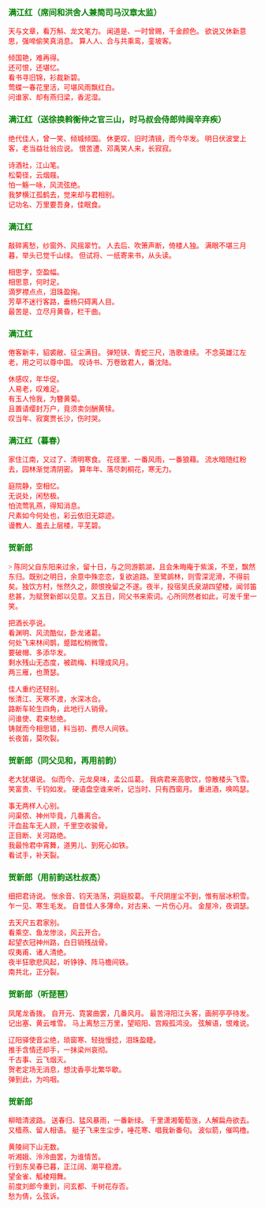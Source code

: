 <style type="text/css">
    .markdown-body{text-align: left;}
    h3{color:green}
    article{font-family:"楷体";color:red}
</style>

### 满江红（席间和洪舍人兼简司马汉章太监）
<article>
天与文章，看万斛、龙文笔力。  
闻道是、一时曾赐，千金颜色。  
欲说又休新意思，强啼偷笑真消息。  
算人人、合与共乘鸾，銮坡客。  

倾国艳，难再得。  
还可恨，还堪忆。  
看书寻旧锦，衫裁新碧。  
莺蝶一春花里活，可堪风雨飘红白。  
问谁家、却有燕归梁，香泥湿。  
</article>

### 满江红（送徐换斡衡仲之官三山，时马叔会侍郎帅闽辛弃疾）
<article>
绝代佳人，曾一笑、倾城倾国。  
休更叹、旧时清镜，而今华发。  
明日伏波堂上客，老当益壮翁应说。  
恨苦遭、邓禹笑人来，长寂寂。  

诗酒社，江山笔。  
松菊径，云烟屐。  
怕一觞一咏，风流弦绝。  
我梦横江孤鹤去，觉来却与君相别。  
记功名、万里要吾身，佳眠食。  
</article>

### 满江红
<article>
敲碎离愁，纱窗外、风摇翠竹。  
人去后、吹箫声断，倚楼人独。  
满眼不堪三月暮，举头已觉千山绿。  
但试将、一纸寄来书，从头读。  

相思字，空盈幅。  
相思意，何时足。  
滴罗襟点点，泪珠盈掬。  
芳草不迷行客路，垂杨只碍离人目。  
最苦是、立尽月黄昏，栏干曲。  
</article>

### 满江红
<article>
倦客新丰，貂裘敝、征尘满目。  
弹短铗、青蛇三尺，浩歌谁续。  
不念英雄江左老，用之可以尊中国。  
叹诗书、万卷致君人，番沈陆。  

休感叹，年华促。  
人易老，叹难足。  
有玉人怜我，为簪黄菊。  
且置请缨封万户，竟须卖剑酬黄犊。  
叹当年、寂寞贾长沙，伤时哭。  
</article>

### 满江红（暮春）
<article>
家住江南，又过了、清明寒食。  
花径里、一番风雨，一番狼藉。  
流水暗随红粉去，园林渐觉清阴密。  
算年年、落尽刺桐花，寒无力。  

庭院静，空相忆。  
无说处，闲愁极。  
怕流莺乳燕，得知消息。  
尺素如今何处也，彩云依旧无踪迹。  
谩教人、羞去上层楼，平芜碧。  
</article>

### 贺新郎
<article>
> 陈同父自东阳来过余，留十日，与之同游鹅湖，且会朱晦庵于紫溪，不至，飘然东归。既别之明日，余意中殊恋恋，复欲追路。至鹭鹚林，则雪深泥滑，不得前矣。独饮方村，怅然久之，颇恨挽留之不遂。夜半，投宿吴氏泉湖四望楼，闻邻笛悲甚，为赋贺新郎以见意。又五日，同父书来索词。心所同然者如此，可发千里一笑。
  
把酒长亭说。  
看渊明、风流酷似，卧龙诸葛。  
何处飞来林间鹊，蹙踏松梢微雪。  
要破帽、多添华发。  
剩水残山无态度，被疏梅、料理成风月。  
两三雁，也萧瑟。  

佳人重约还轻别。  
怅清江、天寒不渡，水深冰合。  
路断车轮生四角，此地行人销骨。  
问谁使、君来愁绝。  
铸就而今相思错，料当初、费尽人间铁。  
长夜笛，莫吹裂。  
</article>

### 贺新郎（同父见和，再用前韵）
<article>
老大犹堪说。  
似而今、元龙臭味，孟公瓜葛。  
我病君来高歌饮，惊散楼头飞雪。  
笑富贵、千钧如发。  
硬语盘空谁来听，记当时、只有西窗月。  
重进酒，唤鸣瑟。  

事无两样人心别。  
问渠侬、神州毕竟，几番离合。  
汗血盐车无人顾，千里空收骏骨。  
正目断、关河路绝。  
我最怜君中宵舞，道男儿、到死心如铁。  
看试手，补天裂。  
</article>

### 贺新郎（用前韵送杜叔高）
<article>
细把君诗说。  
怅余音、钧天浩荡，洞庭胶葛。  
千尺阴崖尘不到，惟有层冰积雪。  
乍一见、寒生毛发。  
自昔佳人多薄命，对古来、一片伤心月。  
金屋冷，夜调瑟。  

去天尺五君家别。  
看乘空、鱼龙惨淡，风云开合。  
起望衣冠神州路，白日销残战骨。  
叹夷甫、诸人清绝。  
夜半狂歌悲风起，听铮铮、阵马檐间铁。  
南共北，正分裂。  
</article>

### 贺新郎（听琵琶）
<article>
凤尾龙香拨。  
自开元、霓裳曲罢，几番风月。  
最苦浔阳江头客，画舸亭亭待发。  
记出塞、黄云堆雪。  
马上离愁三万里，望昭阳、宫殿孤鸿没。  
弦解语，恨难说。  

辽阳驿使音尘绝，琐窗寒、轻拢慢捻，泪珠盈睫。  
推手含情还却手，一抹梁州哀彻。  
千古事、云飞烟灭。  
贺老定场无消息，想沈香亭北繁华歇。  
弹到此，为呜咽。  
</article>

### 贺新郎
<article>
柳暗清波路。  
送春归、猛风暴雨，一番新绿。  
千里潇湘葡萄涨，人解扁舟欲去。  
又樯燕、留人相语。  
艇子飞来生尘步，唾花寒、唱我新番句。  
波似箭，催鸣橹。  

黄陵祠下山无数。  
听湘娥、泠泠曲罢，为谁情苦。  
行到东吴春已暮，正江阔、潮平稳渡。  
望金雀、觚棱翔舞。  
前度刘郎今重到，问玄都、千树花存否。  
愁为倩，么弦诉。  
</article>

